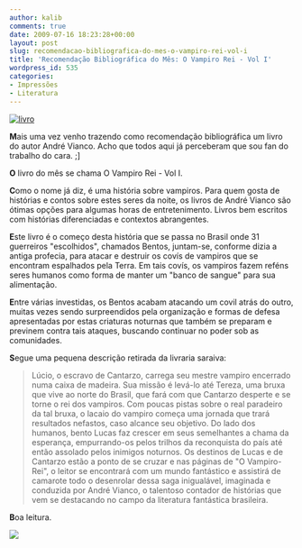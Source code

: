 ```yaml
---
author: kalib
comments: true
date: 2009-07-16 18:23:28+00:00
layout: post
slug: recomendacao-bibliografica-do-mes-o-vampiro-rei-vol-i
title: 'Recomendação Bibliográfica do Mês: O Vampiro Rei - Vol I'
wordpress_id: 535
categories:
- Impressões
- Literatura
---
```


[![livro](http://marcelocavalcante.net/portal/wp-content/uploads/2009/07/livro.jpeg)](http://marcelocavalcante.net/portal/wp-content/uploads/2009/07/livro.jpeg)



**M**ais uma vez venho trazendo como recomendação bibliográfica um livro do autor André Vianco. Acho que todos aqui já perceberam que sou fan do trabalho do cara. ;]

**O** livro do mês se chama O Vampiro Rei - Vol I.

**C**omo o nome já diz, é uma história sobre vampiros. Para quem gosta de histórias e contos sobre estes seres da noite, os livros de André Vianco são ótimas opções para algumas horas de entretenimento. Livros bem escritos com histórias diferenciadas e contextos abrangentes.

**E**ste livro é o começo desta história que se passa no Brasil onde 31 guerreiros "escolhidos", chamados Bentos, juntam-se, conforme dizia a antiga profecia, para atacar e destruir os covís de vampiros que se encontram espalhados pela Terra. Em tais covís, os vampiros fazem reféns seres humanos como forma de manter um "banco de sangue" para sua alimentação.

**E**ntre várias investidas, os Bentos acabam atacando um covil atrás do outro, muitas vezes sendo surpreendidos pela organização e formas de defesa apresentadas por estas criaturas noturnas que também se preparam e previnem contra tais ataques, buscando continuar no poder sob as comunidades.

**S**egue uma pequena descrição retirada da livraria saraiva:


> Lúcio, o escravo de Cantarzo, carrega seu mestre vampiro encerrado numa caixa de madeira. Sua missão é levá-lo até Tereza, uma bruxa que vive ao norte do Brasil, que fará com que Cantarzo desperte e se torne o rei dos vampiros. Com poucas pistas sobre o real paradeiro da tal bruxa, o lacaio do vampiro começa uma jornada que trará resultados nefastos, caso alcance seu objetivo.
Do lado dos humanos, bento Lucas faz crescer em seus semelhantes a chama da esperança, empurrando-os pelos trilhos da reconquista do país até então assolado pelos inimigos noturnos. Os destinos de Lucas e de Cantarzo estão a ponto de se cruzar e nas páginas de "O Vampiro-Rei", o leitor se encontrará com um mundo fantástico e assistirá de camarote todo o desenrolar dessa saga inigualável, imaginada e conduzida por André Vianco, o talentoso contador de histórias que vem se destacando no campo da literatura fantástica brasileira.


**B**oa leitura.


![](http://www.marcelocavalcante.net/portal/imgs/userbar.gif)




